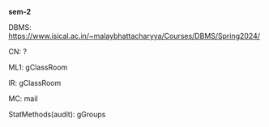 **sem-2**

DBMS: https://www.isical.ac.in/~malaybhattacharyya/Courses/DBMS/Spring2024/

CN: ?

ML1: gClassRoom

IR: gClassRoom

MC: mail

StatMethods(audit): gGroups

